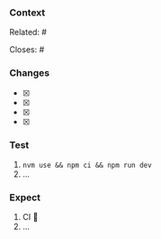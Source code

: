 ### Context

<!-- Please describe your merge request, it's very important to keep track of changes and it makes reviewer work easier --->

Related: #

Closes: #

### Changes

- [x]
- [x]
- [x]
- [x]

### Test

<!-- How to test, what you need and how to setup test environment -->

1. `nvm use && npm ci && npm run dev`
1. ...

### Expect

<!-- What is expected behavior -->

1. CI :green_apple:
1. ...
